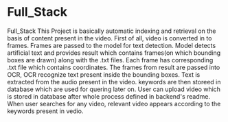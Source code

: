 # Full_Stack
Full_Stack
This Project is basically automatic indexing and retrieval on the basis of content present in the video. First of all, video is converted in to frames. Frames are passed to the model for text detection. Model detects artificial text and provides result which contains frames(on which bounding boxes are drawn) along with the .txt files. Each frame has corresponding .txt file which contains coordinates. The frames from result are passed into OCR, OCR recognize text present inside the bounding boxes. Text is extracted from the audio present in the video. keywords are then storeed in database which are used for quering later on.
User can upload video which is stored in database after whole process defined in backend's readme. When user searches for any video, relevant video appears according to the keywords present in vedio.

